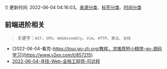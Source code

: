 :alarm_clock: 更新时间: 2022-06-04 04:16:03。[来源分类](../README.md)、[标签分类](../TAGS.md)、[时间分类](../TIMELINE.md)

## 前端进阶相关


> 关键字：`AST`、`GPU`、`WebAssembly`、`Vim`、`HTTP`、`算法`、`全栈`



- [2022-06-04-看完-https://tour.go-zh.org/教程，求推荐短小精悍-go-源码学习](https://www.v2ex.com/t/857215) 
- [2022-06-04-寻找-Web-全栈工程师-可远程](https://www.v2ex.com/t/857209) 